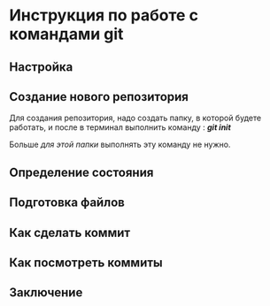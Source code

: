 # Инструкция по работе с командами git

## Настройка

## Создание нового репозитория
Для создания репозитория, надо создать папку, в которой будете работать, и после в терминал выполнить команду : **_git init_**

Больше _для этой папки_ выполнять эту команду не нужно. 

## Определение состояния

## Подготовка файлов

## Как сделать коммит

## Как посмотреть коммиты

## Заключение